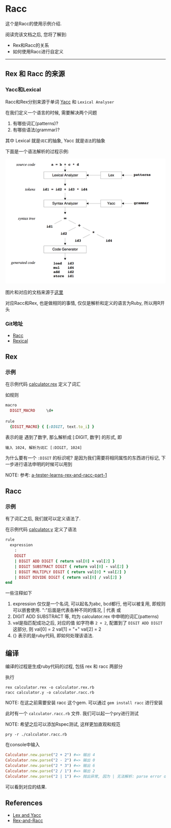Racc
=====

这个是Racc的使用示例介绍.

阅读完该文档之后, 您将了解到:

* Rex和Racc的关系
* 如何使用Racc进行自定义

--------------------------------------------------------------------------------

Rex 和 Racc 的来源
------------------
### Yacc和Lexical
Racc和Rex分别来源于单词 [Yacc](https://en.wikipedia.org/wiki/Yacc) 和 `Lexical Analyser`

在我们定义一个语言的时候, 需要解决两个问题

1. 有哪些词汇(patterns)?
2. 有哪些语法(grammar)?

其中 Lexical 就是`词汇`的抽象, Yacc 就是`语法`的抽象

下面是一个语法解析的过程示例:

![racc_example](https://raw.githubusercontent.com/dengqinghua/roses/master/assets/images/racc_example.png)

图片和对应的文档来源于[这里](http://epaperpress.com/lexandyacc/intro.html)

对应Racc和Rex, 也是做相同的事情, 仅仅是解析和定义的语言为Ruby, 所以用R开头

### Git地址
- [Racc](https://github.com/tenderlove/racc)
- [Rexical](https://github.com/tenderlove/rexical)

Rex
---
### 示例
在示例代码 [calculator.rex](https://github.com/dengqinghua/my_examples/blob/master/ruby/racc/calculator.rex) 定义了词汇

如规则

```ruby
macro
  DIGIT_MACRO     \d+

rule
  {DIGIT_MACRO} { [:DIGIT, text.to_i] }
```

表示的是 遇到了数字, 那么解析成 [:DIGIT, 数字] 的形式, 即

```
输入 1024, 解析为词汇 [:DIGIT, 1024]
```

为什么要有一个 `:DIGIT` 的标识呢? 是因为我们需要将相同属性的东西进行标记, 下一步进行语法申明的时候可以用到

NOTE: 参考: [a-tester-learns-rex-and-racc-part-1](http://testerstories.com/2012/06/a-tester-learns-rex-and-racc-part-1/)

Racc
----
### 示例
有了词汇之后, 我们就可以定义语法了.

在示例代码 [calculator.y](https://github.com/dengqinghua/my_examples/blob/master/ruby/racc/calculator.y) 定义了语法

```ruby
rule
  expression
    :
    DIGIT
    | DIGIT ADD DIGIT { return val[0] + val[2] }
    | DIGIT SUBSTRACT DIGIT { return val[0] - val[2] }
    | DIGIT MULTIPLY DIGIT { return val[0] * val[2] }
    | DIGIT DIVIDE DIGIT { return val[0] / val[2] }
end
```

一些注释如下

1. expression 仅仅是一个名词, 可以起名为abc, bcd都行, 他可以被复用, 即规则可以嵌套使用.  ":"后面是代表各种不同的情况, | 代表 或
2. DIGIT ADD SUBSTRACT 等, 均为 calculator.rex 中申明的词汇(patterns)
3. val是指匹配成功之后, 对应的值
    如字符串 `2 + 2`, 配置到了 `DIGIT ADD DIGIT` 这部分, 则
    val[0] = 2
    val[1] = "+"
    val[2] = 2
4. {} 表示的是ruby代码, 即如何处理该语法.

编译
---
编译的过程是生成ruby代码的过程, 包括 rex 和 racc 两部分

执行

```shell
rex calculator.rex -o calculator.rex.rb
racc calculator.y -o calculator.racc.rb
```

NOTE: 在这之前需要安装 racc 这个gem. 可以通过 `gem install racc` 进行安装

此时有一个 `calculator.racc.rb` 文件. 我们可以起一个pry进行测试

NOTE: 希望之后可以添加Rspec测试, 这样更加直观和规范

```shell
pry -r ./calculator.racc.rb
```

在console中输入

```ruby
Calculator.new.parse("2 + 2") #=> 输出 4
Calculator.new.parse("2 - 2") #=> 输出 0
Calculator.new.parse("2 * 3") #=> 输出 6
Calculator.new.parse("2 / 1") #=> 输出 2
Calculator.new.parse("2 | 1") #=> 抛出异常, 因为 | 无法解析: parse error on value 2 (DIGIT)
```

可以看到对应的结果.

References
----------
- [Lex and Yacc](http://epaperpress.com/lexandyacc/intro.html)
- [Rex-and-Racc](http://testerstories.com/category/language-building/rex-and-racc/)
